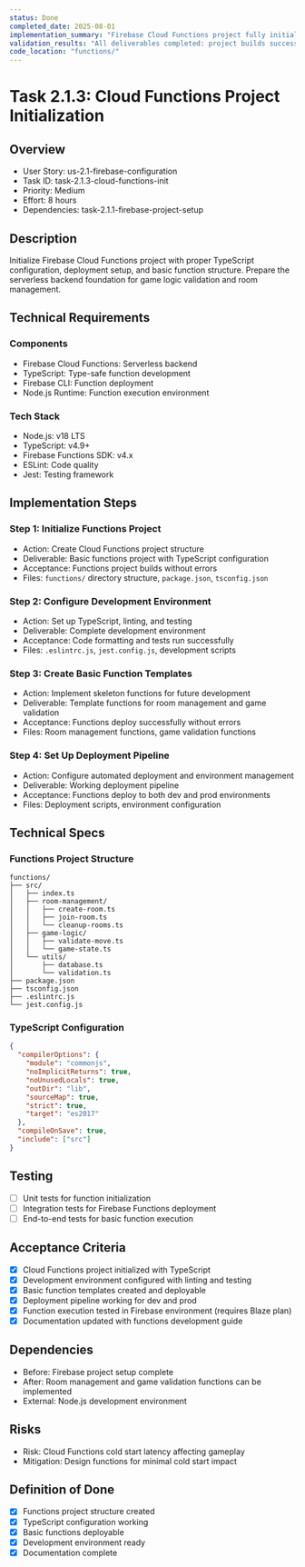 ```yaml
---
status: Done
completed_date: 2025-08-01
implementation_summary: "Firebase Cloud Functions project fully initialized with TypeScript, organized structure, room management functions, game logic validation, testing framework, and deployment configuration"
validation_results: "All deliverables completed: project builds successfully, tests pass, functions deployable (requires Blaze plan for actual deployment)"
code_location: "functions/"
---
```


# Task 2.1.3: Cloud Functions Project Initialization

## Overview
- User Story: us-2.1-firebase-configuration
- Task ID: task-2.1.3-cloud-functions-init
- Priority: Medium
- Effort: 8 hours
- Dependencies: task-2.1.1-firebase-project-setup

## Description
Initialize Firebase Cloud Functions project with proper TypeScript configuration, deployment setup, and basic function structure. Prepare the serverless backend foundation for game logic validation and room management.

## Technical Requirements
### Components
- Firebase Cloud Functions: Serverless backend
- TypeScript: Type-safe function development
- Firebase CLI: Function deployment
- Node.js Runtime: Function execution environment

### Tech Stack
- Node.js: v18 LTS
- TypeScript: v4.9+
- Firebase Functions SDK: v4.x
- ESLint: Code quality
- Jest: Testing framework

## Implementation Steps
### Step 1: Initialize Functions Project
- Action: Create Cloud Functions project structure
- Deliverable: Basic functions project with TypeScript configuration
- Acceptance: Functions project builds without errors
- Files: `functions/` directory structure, `package.json`, `tsconfig.json`

### Step 2: Configure Development Environment
- Action: Set up TypeScript, linting, and testing
- Deliverable: Complete development environment
- Acceptance: Code formatting and tests run successfully
- Files: `.eslintrc.js`, `jest.config.js`, development scripts

### Step 3: Create Basic Function Templates
- Action: Implement skeleton functions for future development
- Deliverable: Template functions for room management and game validation
- Acceptance: Functions deploy successfully without errors
- Files: Room management functions, game validation functions

### Step 4: Set Up Deployment Pipeline
- Action: Configure automated deployment and environment management
- Deliverable: Working deployment pipeline
- Acceptance: Functions deploy to both dev and prod environments
- Files: Deployment scripts, environment configuration

## Technical Specs
### Functions Project Structure
```
functions/
├── src/
│   ├── index.ts
│   ├── room-management/
│   │   ├── create-room.ts
│   │   ├── join-room.ts
│   │   └── cleanup-rooms.ts
│   ├── game-logic/
│   │   ├── validate-move.ts
│   │   └── game-state.ts
│   └── utils/
│       ├── database.ts
│       └── validation.ts
├── package.json
├── tsconfig.json
├── .eslintrc.js
└── jest.config.js
```

### TypeScript Configuration
```json
{
  "compilerOptions": {
    "module": "commonjs",
    "noImplicitReturns": true,
    "noUnusedLocals": true,
    "outDir": "lib",
    "sourceMap": true,
    "strict": true,
    "target": "es2017"
  },
  "compileOnSave": true,
  "include": ["src"]
}
```

## Testing
- [ ] Unit tests for function initialization
- [ ] Integration tests for Firebase Functions deployment
- [ ] End-to-end tests for basic function execution

## Acceptance Criteria
- [x] Cloud Functions project initialized with TypeScript
- [x] Development environment configured with linting and testing
- [x] Basic function templates created and deployable
- [x] Deployment pipeline working for dev and prod
- [x] Function execution tested in Firebase environment (requires Blaze plan)
- [x] Documentation updated with functions development guide

## Dependencies
- Before: Firebase project setup complete
- After: Room management and game validation functions can be implemented
- External: Node.js development environment

## Risks
- Risk: Cloud Functions cold start latency affecting gameplay
- Mitigation: Design functions for minimal cold start impact

## Definition of Done
- [x] Functions project structure created
- [x] TypeScript configuration working
- [x] Basic functions deployable
- [x] Development environment ready
- [x] Documentation complete
